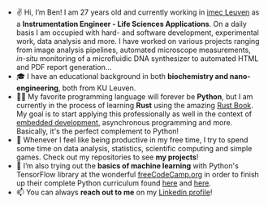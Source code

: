 - ✌️ Hi, I’m Ben! I am 27 years old and currently working in [imec Leuven](https://www.imec-int.com/en) as a **Instrumentation Engineer - Life Sciences Applications**. On a daily basis I am occupied with hard- and software development, experimental work, data analysis and more. I have worked on various projects ranging from image analysis pipelines, automated microscope measurements, *in-situ* monitoring of a microfluidic DNA synthesizer to automated HTML and PDF report generation...
- 🎓 I have an educational background in both **biochemistry and nano-engineering**, both from KU Leuven.
- 👨‍💻 My favorite programming language will forever be **Python**, but I am currently in the process of learning **Rust** using the amazing [Rust Book](https://rust-book.cs.brown.edu/). My goal is to start applying this professionally as well in the context of [embedded development](https://docs.rust-embedded.org/discovery/microbit/), asynchronous programming and more. Basically, it's the perfect complement to Python!
- 🔬 Whenever I feel like being productive in my free time, I try to spend some time on data analysis, statistics, scientific computing and simple games. Check out my repositories to see **my projects**!
- 🐍 I’m also trying out the **basics of machine learning** with Python's TensorFlow library at the wonderful [freeCodeCamp.org](https://www.freecodecamp.org/learn/machine-learning-with-python/) in order to finish up their complete Python curriculum found [here](https://www.freecodecamp.org/learn/scientific-computing-with-python/) and [here](https://www.freecodecamp.org/learn/data-analysis-with-python/).
- 📫 You can always **reach out to me** on my [Linkedin profile](https://www.linkedin.com/in/ben-de-jonge/)!

<!---
BenDeJonge/BenDeJonge is a ✨ special ✨ repository because its `README.md` (this file) appears on your GitHub profile.
You can click the Preview link to take a look at your changes.
--->
